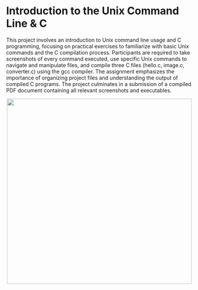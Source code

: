 # Introduction to the Unix Command Line & C
This project involves an introduction to Unix command line usage and C programming, focusing on practical exercises to familiarize with basic Unix commands and the C compilation process. Participants are required to take screenshots of every command executed, use specific Unix commands to navigate and manipulate files, and compile three C files (hello.c, image.c, converter.c) using the gcc compiler. The assignment emphasizes the importance of organizing project files and understanding the output of compiled C programs. The project culminates in a submission of a compiled PDF document containing all relevant screenshots and executables.

<p align="center">
  <img src="https://github.com/Leon-Long-Portfolio/MATLAB-Programming-EK125/blob/main/3.%20Introduction%20to%20C/Command%20Line%20Process.png" width="500">
</p>
